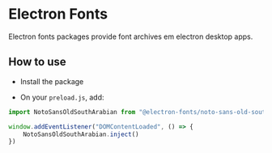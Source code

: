 # Electron Fonts

Electron fonts packages provide font archives em electron desktop apps.

## How to use

* Install the package

* On your `preload.js`, add:

```ts
import NotoSansOldSouthArabian from "@electron-fonts/noto-sans-old-south-arabian"

window.addEventListener("DOMContentLoaded", () => {
    NotoSansOldSouthArabian.inject()
})
```